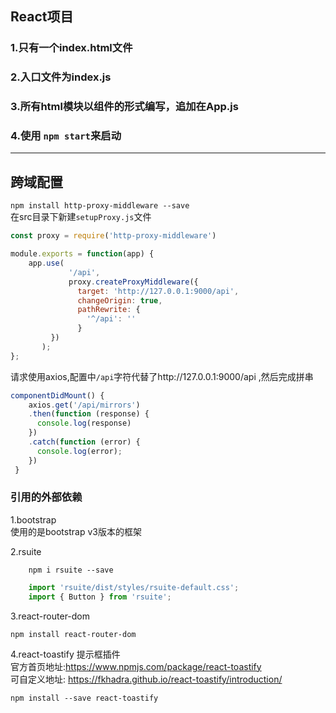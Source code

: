 ## React项目  

### 1.只有一个index.html文件
### 2.入口文件为index.js  
### 3.所有html模块以组件的形式编写，追加在App.js  
### 4.使用 ```npm start```来启动

---

## 跨域配置  
`npm install http-proxy-middleware --save`  
在src目录下新建`setupProxy.js`文件
```js
const proxy = require('http-proxy-middleware')

module.exports = function(app) {
    app.use(
             '/api',
             proxy.createProxyMiddleware({
               target: 'http://127.0.0.1:9000/api',
               changeOrigin: true,
               pathRewrite: {
                 '^/api': ''
               }
         })
       );
};

```  
请求使用axios,配置中`/api`字符代替了http://127.0.0.1:9000/api ,然后完成拼串
```js
componentDidMount() {
    axios.get('/api/mirrors')
    .then(function (response) {
      console.log(response)
    })
    .catch(function (error) {
      console.log(error);
    })
 }
```
### 引用的外部依赖
1.bootstrap  
使用的是bootstrap v3版本的框架

2.rsuite  
```shell script
    npm i rsuite --save
```  

```js
    import 'rsuite/dist/styles/rsuite-default.css';
    import { Button } from 'rsuite';
```  

3.react-router-dom  
```shell script
npm install react-router-dom
```  

4.react-toastify 提示框插件  
官方首页地址:https://www.npmjs.com/package/react-toastify  
可自定义地址: https://fkhadra.github.io/react-toastify/introduction/
```shell script
npm install --save react-toastify
```

